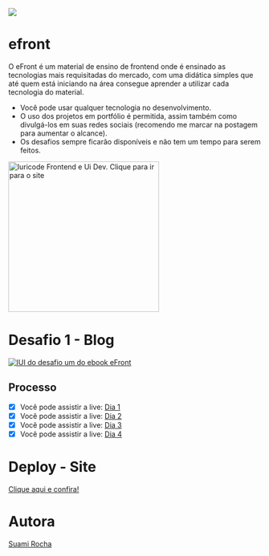 ![](https://cdn.discordapp.com/attachments/1102358848750231604/1175979737898819615/image.png?ex=656d337a&is=655abe7a&hm=4ca3b81e5d8917d563478ed988559e2ccf60642a1e119c80e7752e598b0f5c20&)
# efront
O eFront é um material de ensino de frontend onde é ensinado as tecnologias mais requisitadas do mercado, com uma didática simples que até quem está iniciando na área consegue aprender a utilizar cada tecnologia do material.

- Você pode usar qualquer tecnologia no desenvolvimento.
- O uso dos projetos em portfólio é permitida, assim também como divulgá-los em suas redes sociais (recomendo me marcar na postagem para aumentar o alcance).
- Os desafios sempre ficarão disponíveis e não tem um tempo para serem feitos.

<a href="https://iuricode.com/efront/">
  <img src="https://cdn.discordapp.com/attachments/1102358848750231604/1175981959336448153/ClickIuricode.png?ex=656d358b&is=655ac08b&hm=b84c7562f402432b3ab99337e07f7fe5baaff73eb9b9e87683ffeda6fe70af8b" alt="Iuricode Frontend e Ui Dev. Clique para ir para o site" width="300px" />
</a>

# Desafio 1 - Blog

<a href="https://iuricode.com/efront/">
  <img src="https://cdn.discordapp.com/attachments/1150491571226169394/1175986142978510948/image.png?ex=656d3971&is=655ac471&hm=1ade1566b50b1a0ad08e4af88e9b1676ed23f68d853d04098c43125cc662b3b9&" alt="IUI do desafio um do ebook eFront"/>
</a>

## Processo
- [x]  Você pode assistir a live: [Dia 1](https://www.twitch.tv/videos/1980031377)
- [x]  Você pode assistir a live: [Dia 2](https://www.twitch.tv/videos/1980944416)
- [x]  Você pode assistir a live: [Dia 3](https://www.twitch.tv/videos/1980944416)
- [x]  Você pode assistir a live: [Dia 4](https://www.twitch.tv/videos/1982890891)

# Deploy - Site
[Clique aqui e confira!](https://efront-desafio1-897dx5ump-suamirochadev.vercel.app/)


# Autora

[Suami Rocha](bento.me/suamirochadev)
